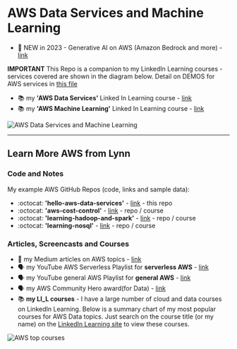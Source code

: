 # AWS Data Services and Machine Learning

- 🌟 NEW in 2023 - Generative AI on AWS (Amazon Bedrock and more) - [link](https://aws.amazon.com/generative-ai/)

**IMPORTANT** This Repo is a companion to my LinkedIn Learning courses - services covered are shown in the diagram below.  Detail on DEMOS for AWS  services in [this file](https://github.com/lynnlangit/Hello-AWS-Data-Services/blob/master/DEMOS.md)

- 📚 my **'AWS Data Services'** Linked In Learning course - [link](https://www.linkedin.com/learning/amazon-web-services-data-services-2)
- 📚 my **'AWS Machine Learning'** Linked In Learning course - [link](https://www.linkedin.com/learning/amazon-web-services-machine-learning-essential-training)

![AWS Data Services and Machine Learning](https://github.com/lynnlangit/Hello-AWS-Data-Services/blob/master/images/aws-data-services.png)


---

## Learn More AWS from Lynn 

### Code and Notes

My example AWS GitHub Repos (code, links and sample data):  

  - :octocat: **'hello-aws-data-services'** - [link](https://github.com/lynnlangit/Hello-AWS-Data-Services) - this repo
  - :octocat: **'aws-cost-control'** - [link](https://github.com/lynnlangit/aws-cost-control) - repo / course
  - :octocat: **'learning-hadoop-and-spark'** - [link](https://github.com/lynnlangit/learning-hadoop-and-spark) - repo / course
  - :octocat: **'learning-nosql'** - [link](https://github.com/lynnlangit/learning-nosql) - repo / course

### Articles, Screencasts and Courses

- 📖 my Medium articles on AWS topics - [link](https://medium.com/search?q=aws%20langit) 
- 🗣️ my YouTube AWS Serverless Playlist for **serverless AWS** - [link](https://www.youtube.com/playlist?list=PL4Q4HssKcxYsa2A2D2_Zln2tkL4v4-ymO)
- 🗣️ my YouTube general AWS Playlist for **general AWS** - [link](https://www.youtube.com/playlist?list=PL93B06369FAD34284)
- 🗣️ my AWS Community Hero award(for Data) - [link](https://aws.amazon.com/developer/community/heroes/lynn-langit/?did=dh_card&trk=dh_card)
- 📚 **my LI_L courses** - I have a large number of cloud and data courses on LinkedIn Learning.  Below is a summary chart of my most popular courses for AWS Data topics.  Just search on the course title (or my name) on the [LinkedIn Learning site](https://www.linkedin.com/learning/search?entityType=COURSE&keywords=lynn%20langit) to view these courses.

![AWS top courses](https://github.com/lynnlangit/Hello-AWS-Data-Services/blob/master/images/top.png)
